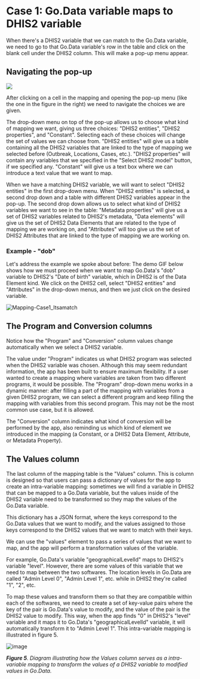 # Case 1: Go.Data variable maps to DHIS2 variable

When there's a DHIS2 variable that we can match to the Go.Data variable, we need to go to that Go.Data variable's row in the table and click on the blank cell under the DHIS2 column. This will make a pop-up menu appear.

## **Navigating the pop-up**

![](https://user-images.githubusercontent.com/91990504/172206744-0e5c5a85-fb38-4264-b06d-b6f4f6e1c8ae.png)

After clicking on a cell in the mapping and opening the pop-up menu (like the one in the figure in the right) we need to navigate the choices we are given.

The drop-down menu on top of the pop-up allows us to choose what kind of mapping we want, giving us three choices: "DHIS2 entities", "DHIS2 properties", and "Constant". Selecting each of these choices will change the set of values we can choose from. "DHIS2 entities" will give us a table containing all the DHIS2 variables that are linked to the type of mapping we selected before (Outbreak, Locations, Cases, etc.). "DHIS2 properties" will contain any variables that we specified in the "Select DHIS2 model" button, if we specified any. "Constant" will give us a text box where we can introduce a text value that we want to map.

When we have a matching DHIS2 variable, we will want to select "DHIS2 entities" in the first drop-down menu. When "DHIS2 entities" is selected, a second drop down and a table with different DHIS2 variables appear in the pop-up. The second drop down allows us to select what kind of DHIS2 variables we want to see in the table: "Metadata properties" will give us a set of DHIS2 variables related to DHIS2's metadata, "Data elements" will give us the set of DHIS2 Data Elements that are related to the type of mapping we are working on, and "Attributes" will too give us the set of DHIS2 Attributes that are linked to the type of mapping we are working on.

### **Example - "dob"**

Let's address the example we spoke about before: The demo GIF below shows how we must proceed when we want to map Go.Data's "dob" variable to DHIS2's "Date of birth" variable, which in DHIS2 is of the Data Element kind. We click on the DHIS2 cell, select "DHIS2 entities" and "Attributes" in the drop-down menus, and then we just click on the desired variable.

![Mapping-Case1\_Itsamatch](https://user-images.githubusercontent.com/91990504/173567298-dc9f6ee6-cf71-45b7-9918-d83180e5c7c9.gif)

## **The Program and Conversion columns**

Notice how the "Program" and "Conversion" column values change automatically when we select a DHIS2 variable.

The value under "Program" indicates us what DHIS2 program was selected when the DHIS2 variable was chosen. Although this may seem redundant information, the app has been built to ensure maximum flexibility. If a user wanted to create a mapping where variables are taken from two different programs, it would be possible. The "Program" drop-down menu works in a dynamic manner: after filling a part of the mapping with variables from a given DHIS2 program, we can select a different program and keep filling the mapping with variables from this second program. This may not be the most common use case, but it is allowed.

The "Conversion" column indicates what kind of conversion will be performed by the app, also reminding us which kind of element we introduced in the mapping (a Constant, or a DHIS2 Data Element, Attribute, or Metadata Property).

## **The Values column**

The last column of the mapping table is the "Values" column. This is column is designed so that users can pass a dictionary of values for the app to create an intra-variable mapping: sometimes we will find a variable in DHIS2 that can be mapped to a Go.Data variable, but the values inside of the DHIS2 variable need to be transformed so they map the values of the Go.Data variable.

This dictionary has a JSON format, where the keys correspond to the Go.Data values that we want to modify, and the values assigned to those keys correspond to the DHIS2 values that we want to match with their keys.

We can use the "values" element to pass a series of values that we want to map, and the app will perform a transformation values of the variable.

For example, Go.Data's variable "geographicalLevelId" maps to DHIS2's variable "level". However, there are some values of this variable that we need to map between the two softwares. The location levels in Go.Data are called "Admin Level 0", "Admin Level 1", etc. while in DHIS2 they're called "1", "2", etc.

To map these values and transform them so that they are compatible within each of the softwares, we need to create a set of key-value pairs where the key of the pair is Go.Data's value to modify, and the value of the pair is the DHIS2 value to modify. This way, when the app finds "0" in DHIS2's "level" variable and it maps it to Go.Data's "geographicalLevelId" variable, it will automatically transform it to "Admin Level 1". This intra-variable mapping is illustrated in figure 5.

![image](https://user-images.githubusercontent.com/91990504/174273584-fe5a4f0d-f6be-480c-82b5-a0a7fee03893.png)

_**Figure 5**. Diagram illustrating how the Values column serves as a intra-variable mapping to transform the values of a DHIS2 variable to modified values in Go.Data._
